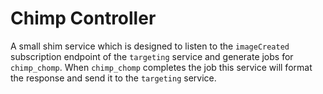 # Chimp Controller

A small shim service which is designed to listen to the `imageCreated` subscription endpoint of the `targeting` service and generate jobs for `chimp_chomp`. When `chimp_chomp` completes the job this service will format the response and send it to the `targeting` service.
